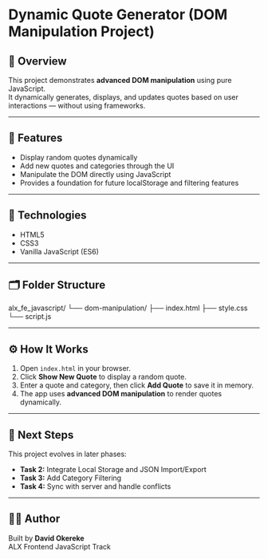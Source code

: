 # Dynamic Quote Generator (DOM Manipulation Project)

## 📖 Overview
This project demonstrates **advanced DOM manipulation** using pure JavaScript.  
It dynamically generates, displays, and updates quotes based on user interactions — without using frameworks.

---

## 🧱 Features
- Display random quotes dynamically  
- Add new quotes and categories through the UI  
- Manipulate the DOM directly using JavaScript  
- Provides a foundation for future localStorage and filtering features  

---

## 🧩 Technologies
- HTML5  
- CSS3  
- Vanilla JavaScript (ES6)  

---

## 🗂️ Folder Structure

alx_fe_javascript/
└── dom-manipulation/
├── index.html
├── style.css
└── script.js


---

## ⚙️ How It Works
1. Open `index.html` in your browser.  
2. Click **Show New Quote** to display a random quote.  
3. Enter a quote and category, then click **Add Quote** to save it in memory.  
4. The app uses **advanced DOM manipulation** to render quotes dynamically.  

---

## 🚀 Next Steps
This project evolves in later phases:
- **Task 2:** Integrate Local Storage and JSON Import/Export  
- **Task 3:** Add Category Filtering  
- **Task 4:** Sync with server and handle conflicts  

---

## 🧑‍💻 Author
Built by **David Okereke**  
ALX Frontend JavaScript Track  
